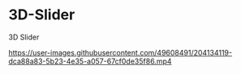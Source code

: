 # 3D-Slider
3D Slider

https://user-images.githubusercontent.com/49608491/204134119-dca88a83-5b23-4e35-a057-67cf0de35f86.mp4

